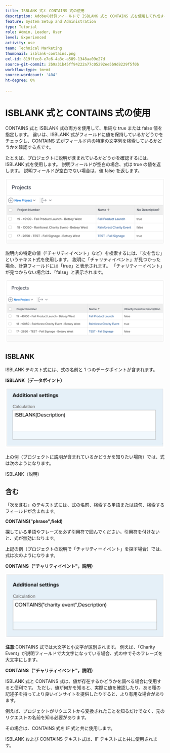 ```yaml
---
title: ISBLANK 式と CONTAINS 式の使用
description: Adobeの計算フィールドで ISBLANK 式と CONTAINS 式を使用して作成する方法を説明します [!DNL Workfront].
feature: System Setup and Administration
type: Tutorial
role: Admin, Leader, User
level: Experienced
activity: use
team: Technical Marketing
thumbnail: isblank-contains.png
exl-id: 819ffec8-e7e6-4a3c-a589-1348aa09e27d
source-git-commit: 2b9a31b45ff94222a77c05292ee5b9d8229f5f0b
workflow-type: tm+mt
source-wordcount: '404'
ht-degree: 0%

---
```


# ISBLANK 式と CONTAINS 式の使用

CONTAINS 式と ISBLANK 式の両方を使用して、単純な true または false 値を指定します。 違いは、ISBLANK 式がフィールドに値を保持しているかどうかをチェックし、CONTAINS 式がフィールド内の特定の文字列を検索しているかどうかを確認する点です。

たとえば、プロジェクトに説明が含まれているかどうかを確認するには、ISBLANK 式を使用します。 説明フィールドが空白の場合、式は true の値を返します。 説明フィールドが空白でない場合は、値 false を返します。

![使用率レポートを含むワークロードバランサー](assets/isblank01.png)

説明内の特定の値（「チャリティイベント」など）を検索するには、「次を含む」というテキスト式を使用します。 説明に「チャリティイベント」が見つかった場合、計算フィールドには「true」と表示されます。 「チャリティーイベント」が見つからない場合は、「false」と表示されます。

![使用率レポートを含むワークロードバランサー](assets/isblank02.png)

## ISBLANK

ISBLANK テキスト式には、式の名前と 1 つのデータポイントが含まれます。

**ISBLANK（データポイント）**

![使用率レポートを含むワークロードバランサー](assets/isblank03.png)

上の例（プロジェクトに説明が含まれているかどうかを知りたい場所）では、式は次のようになります。

ISBLANK（説明）

## 含む

「次を含む」のテキスト式には、式の名前、検索する単語または語句、検索するフィールドが含まれます。

**CONTAINS(&quot;phrase&quot;,field)**

探している単語やフレーズを必ず引用符で囲んでください。引用符を付けないと、式が無効になります。

上記の例（プロジェクトの説明で「チャリティーイベント」を探す場合）では、式は次のようになります。

**CONTAINS（&quot;チャリティイベント&quot;，説明）**

![使用率レポートを含むワークロードバランサー](assets/isblank04.png)

**注意**:CONTAINS 式では大文字と小文字が区別されます。 例えば、「Charity Event」が説明フィールドで大文字になっている場合、式の中でそのフレーズを大文字にします。

**CONTAINS（&quot;チャリティイベント&quot;，説明）**

ISBLANK 式と CONTAINS 式は、値が存在するかどうかを調べる場合に使用すると便利です。 ただし、値が何かを知ると、実際に値を確認したり、ある種の記述子を持ってより良いインサイトを提供したりすると、より有用な場合があります。

例えば、プロジェクトがリクエストから変換されたことを知るだけでなく、元のリクエストの名前を知る必要があります。

その場合は、CONTAINS 式を IF 式と共に使用します。

ISBLANK および CONTAINS テキスト式は、IF テキスト式と共に使用されます。

